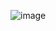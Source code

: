 ![image]([https://github.com/DareksCoffee/DareksCoffee/assets/72472681/867e0f92-2106-44eb-a97f-1143def38109](https://imgur.com/a/nA5MQYT)https://imgur.com/a/nA5MQYT)
